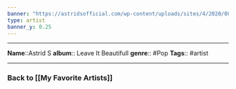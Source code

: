 ```yaml
---
banner: "https://astridsofficial.com/wp-content/uploads/sites/4/2020/08/AstridS-MM1.jpg"
type: artist
banner_y: 0.25
---
```

---
**Name**::Astrid S
**album**:: Leave It Beautifull
**genre**:: #Pop 
**Tags**:: #artist 

---


### Back to [[My Favorite Artists]]
